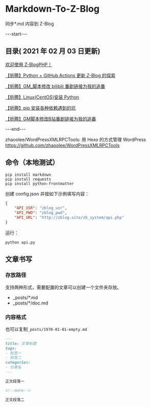 # Markdown-To-Z-Blog

同步*.md 内容到 Z-Blog

---start---

## 目录( 2021 年 02 月 03 日更新)

[欢迎使用 Z-BlogPHP！](https://zbp17.wdssmq.com/post/1.html "欢迎使用 Z-BlogPHP！")

[【折腾】Python + GitHub Actions 更新 Z-Blog 的探索](https://zbp17.wdssmq.com/post/3.html "【折腾】Python + GitHub Actions 更新 Z-Blog 的探索")

[【折腾】GM_脚本修改 bilibili 番剧链接为我的追番](https://zbp17.wdssmq.com/post/4.html "【折腾】GM_脚本修改 bilibili 番剧链接为我的追番")

[【折腾】Linux(CentOS)安装 Python](https://zbp17.wdssmq.com/post/5.html "【折腾】Linux(CentOS)安装 Python")

[【折腾】pip 安装各种依赖遇到的坑](https://zbp17.wdssmq.com/post/6.html "【折腾】pip 安装各种依赖遇到的坑")

[【折腾】GM脚本修改B站番剧链接为我的追番](https://zbp17.wdssmq.com/post/7.html "【折腾】GM脚本修改B站番剧链接为我的追番")

---end---

zhaoolee/WordPressXMLRPCTools: 用 Hexo 的方式管理 WordPress
https://github.com/zhaoolee/WordPressXMLRPCTools

## 命令（本地测试）

```shell
pip install markdown
pip install requests
pip install python-frontmatter
```

创建 config.json 并按如下示例填写内容：

```json
{
    "API_USR": "zblog_usr",
    "API_PWD": "zblog_pwd",
    "API_URL": "http://zblog.site/zb_system/api.php"
}
```

运行：

`python api.py`

## 文章书写

### 存放路径

支持两种形式，需要配置的文章可以创建一个文件夹存放。

- _posts/*.md
- _posts/*/doc.md

### 内容格式

也可以复制`_posts/1970-01-01-empty.md`

```md
---
title: 文章标题
tags:
- 标签一
- 标签二
categories:
- 分类名
---

正文段落一

<!--more-->

正文段落二

```
